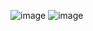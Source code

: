 ![image](https://user-images.githubusercontent.com/64140544/122683090-0d6a3d80-d238-11eb-963d-4cb252500d9d.png)
![image](https://user-images.githubusercontent.com/64140544/122683098-1955ff80-d238-11eb-9f59-9dd160b2d736.png)
